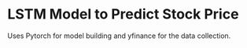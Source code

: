 # LSTM Model to Predict Stock Price

Uses Pytorch for model building and yfinance for the data collection.
